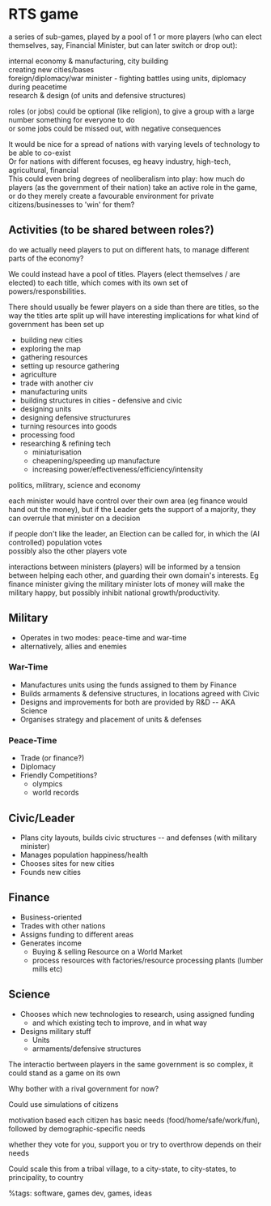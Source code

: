 RTS game
===

a series of sub-games, played by a pool of 1 or more players
(who can elect themselves, say, Financial Minister, but can later switch or drop out):

internal economy & manufacturing, city building  
creating new cities/bases  
foreign/diplomacy/war minister - fighting battles using units, diplomacy during peacetime  
research & design (of units and defensive structures)  

roles (or jobs) could be optional (like religion), to give a group with a large number something for everyone to do  
or some jobs could be missed out, with negative consequences

It would be nice for a spread of nations with varying levels of technology to be able to co-exist  
Or for nations with different focuses, eg heavy industry, high-tech, agricultural, financial  
This could even bring degrees of neoliberalism into play: how much do players (as the government of their nation) take an active role in the game, or do they merely create a favourable environment for private citizens/businesses to 'win' for them?

Activities (to be shared between roles?)
------

do we actually need players to put on different hats, to manage different parts of the economy?

We could instead have a pool of titles. Players (elect themselves / are elected) to each title, which comes with its own set of powers/responsbilities.

There should usually be fewer players on a side than there are titles, so the way the titles arte split up will have interesting implications for what kind of government has been set up

* building new cities
* exploring the map
* gathering resources
* setting up resource gathering
* agriculture
* trade with another civ
* manufacturing units
* building structures in cities - defensive and civic
* designing units
* designing defensive structurures
* turning resources into goods
* processing food
* researching & refining tech
	- miniaturisation
	- cheapening/speeding up manufacture
	- increasing power/effectiveness/efficiency/intensity

politics, militrary, science and economy

each minister would have control over their own area (eg finance would hand out the money), but if the 
Leader gets the support of a majority, they can overrule that minister on a decision

if people don't like the leader, an Election can be called for, in which the (AI controlled) population votes  
possibly also the other players vote

interactions between ministers (players) will be informed by a tension between helping each other, 
and guarding their own domain's interests. Eg finance minister giving the military minister lots of money
will make the military happy, but possibly inhibit national growth/productivity.


Military
----

* Operates in two modes: peace-time and war-time
* alternatively, allies and enemies

### War-Time

* Manufactures units using the funds assigned to them by Finance
* Builds armaments & defensive structures, in locations agreed with Civic
* Designs and improvements for both are provided by R&D -- AKA Science
* Organises strategy and placement of units & defenses

### Peace-Time

* Trade (or finance?)
* Diplomacy
* Friendly Competitions? 
	- olympics
	- world records

Civic/Leader
-----

* Plans city layouts, builds civic structures -- and defenses (with military minister)
* Manages population happiness/health
* Chooses sites for new cities
* Founds new cities

Finance
-------

* Business-oriented
* Trades with other nations
* Assigns funding to different areas
* Generates income
	- Buying & selling Resource on a World Market
	- process resources with factories/resource processing plants (lumber mills etc)

Science
-------
* Chooses which new technologies to research, using assigned funding
	- and which existing tech to improve, and in what way
* Designs military stuff
	- Units
	- armaments/defensive structures

The interactio bertween players in the same government is so complex, it could stand as a game on its own

Why bother with a rival government for now?

Could use simulations of citizens

motivation based
each citizen has basic needs (food/home/safe/work/fun), followed by demographic-specific needs

whether they vote for you, support you or try to overthrow depends on their needs

Could scale this from a tribal village, to a city-state, to city-states, to principality, to country


%tags: software, games dev, games, ideas
